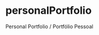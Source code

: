 # personalPortfolio
Personal Portfolio / Portfólio Pessoal

<a href="https://main.dpvnipep2hcjw.amplifyapp.com/" alt="Portfólio"> 
